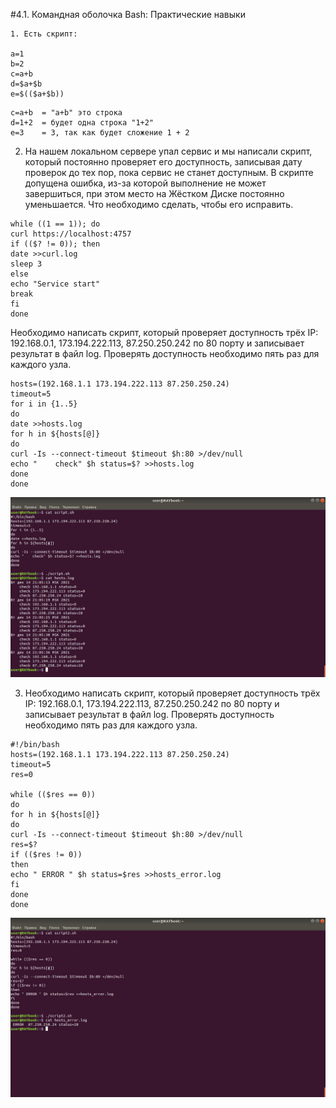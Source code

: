#4.1. Командная оболочка Bash: Практические навыки

```
1. Есть скрипт:

a=1
b=2
c=a+b
d=$a+$b
e=$(($a+$b))
```

```
c=a+b  = "a+b" это строка
d=1+2  = будет одна строка "1+2"
e=3    = 3, так как будет сложение 1 + 2
```
2. На нашем локальном сервере упал сервис и мы написали скрипт, который постоянно проверяет его доступность, записывая дату проверок до тех пор, пока сервис не станет доступным. В скрипте допущена ошибка, из-за которой выполнение не может завершиться, при этом место на Жёстком Диске постоянно уменьшается. Что необходимо сделать, чтобы его исправить.

```
while ((1 == 1)); do
curl https://localhost:4757
if (($? != 0)); then
date >>curl.log
sleep 3
else
echo "Service start"
break
fi
done
```

Необходимо написать скрипт, который проверяет доступность трёх IP: 192.168.0.1, 173.194.222.113, 87.250.250.242 по 80 порту и записывает результат в файл log. Проверять доступность необходимо пять раз для каждого узла.

```
hosts=(192.168.1.1 173.194.222.113 87.250.250.24)
timeout=5
for i in {1..5}
do
date >>hosts.log
for h in ${hosts[@]}
do
curl -Is --connect-timeout $timeout $h:80 >/dev/null
echo "    check" $h status=$? >>hosts.log
done
done
```
![Screen1](https://github.com/emilsuleymanov/devops-netology/blob/main/03-sysadmin-10-bash/screen1.png)

3. Необходимо написать скрипт, который проверяет доступность трёх IP: 192.168.0.1, 173.194.222.113, 87.250.250.242 по 80 порту и записывает результат в файл log. Проверять доступность необходимо пять раз для каждого узла.

```
#!/bin/bash
hosts=(192.168.1.1 173.194.222.113 87.250.250.24)
timeout=5
res=0

while (($res == 0))
do
for h in ${hosts[@]}
do
curl -Is --connect-timeout $timeout $h:80 >/dev/null
res=$?
if (($res != 0))
then
echo " ERROR " $h status=$res >>hosts_error.log
fi
done
done
```

![Screen2](https://github.com/emilsuleymanov/devops-netology/blob/main/03-sysadmin-10-bash/screen2.png)
